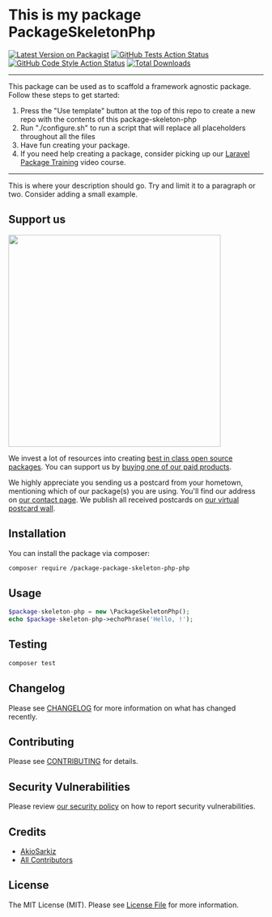 # This is my package PackageSkeletonPhp

[![Latest Version on Packagist](https://img.shields.io/packagist/v//package-package-skeleton-php-php.svg?style=flat-square)](https://packagist.org/packages//package-package-skeleton-php-php)
[![GitHub Tests Action Status](https://img.shields.io/github/workflow/status//package-package-skeleton-php-php/run-tests?label=tests)](https://github.com//package-package-skeleton-php-php/actions?query=workflow%3ATests+branch%3Amaster)
[![GitHub Code Style Action Status](https://img.shields.io/github/workflow/status//package-package-skeleton-php-php/Check%20&%20fix%20styling?label=code%20style)](https://github.com//package-package-skeleton-php-php/actions?query=workflow%3A"Check+%26+fix+styling"+branch%3Amaster)
[![Total Downloads](https://img.shields.io/packagist/dt//package-package-skeleton-php-php.svg?style=flat-square)](https://packagist.org/packages//package-package-skeleton-php-php)

---
This package can be used as to scaffold a framework agnostic package. Follow these steps to get started:

1. Press the "Use template" button at the top of this repo to create a new repo with the contents of this package-skeleton-php
2. Run "./configure.sh" to run a script that will replace all placeholders throughout all the files
3. Have fun creating your package.
4. If you need help creating a package, consider picking up our <a href="https://laravelpackage.training">Laravel Package Training</a> video course.
---

This is where your description should go. Try and limit it to a paragraph or two. Consider adding a small example.

## Support us

[<img src="https://github-ads.s3.eu-central-1.amazonaws.com/package-package-skeleton-php-php.jpg?t=1" width="419px" />](https://spatie.be/github-ad-click/package-package-skeleton-php-php)

We invest a lot of resources into creating [best in class open source packages](https://spatie.be/open-source). You can support us by [buying one of our paid products](https://spatie.be/open-source/support-us).

We highly appreciate you sending us a postcard from your hometown, mentioning which of our package(s) you are using. You'll find our address on [our contact page](https://spatie.be/about-us). We publish all received postcards on [our virtual postcard wall](https://spatie.be/open-source/postcards).

## Installation

You can install the package via composer:

```bash
composer require /package-package-skeleton-php-php
```

## Usage

```php
$package-skeleton-php = new \PackageSkeletonPhp();
echo $package-skeleton-php->echoPhrase('Hello, !');
```

## Testing

```bash
composer test
```

## Changelog

Please see [CHANGELOG](CHANGELOG.md) for more information on what has changed recently.

## Contributing

Please see [CONTRIBUTING](.github/CONTRIBUTING.md) for details.

## Security Vulnerabilities

Please review [our security policy](../../security/policy) on how to report security vulnerabilities.

## Credits

- [AkioSarkiz](https://github.com/.)
- [All Contributors](../../contributors)

## License

The MIT License (MIT). Please see [License File](LICENSE.md) for more information.
